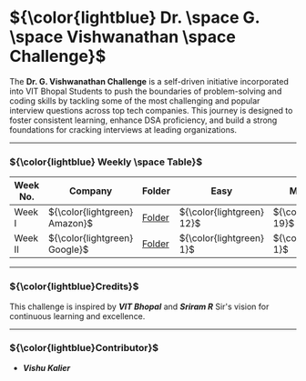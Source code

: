 # ${\color{lightblue} Dr. \space G. \space Vishwanathan \space Challenge}$

The **Dr. G. Vishwanathan Challenge** is a self-driven initiative incorporated into VIT Bhopal Students to push the boundaries of problem-solving and coding skills by tackling some of the most challenging and popular interview questions across top tech companies. This journey is designed to foster consistent learning, enhance DSA proficiency, and build a strong foundations for cracking interviews at leading organizations.


---

### ${\color{lightblue} Weekly \space Table}$

| Week No. | Company | Folder | Easy | Medium | Hard | 
|-|-|-|-|-|-|
| Week I | ${\color{lightgreen} Amazon}$ | [Folder](https://github.com/VishuKalier2003/DrGVishwanathanChallengen/tree/main/Amazon) | ${\color{lightgreen} 12}$ | ${\color{yellow} 19}$ | ${\color{red} 10}$ |
| Week II | ${\color{lightgreen} Google}$ | [Folder](https://github.com/VishuKalier2003/DrGVishwanathanChallengen/tree/main/Google) | ${\color{lightgreen} 1}$ | ${\color{yellow} 1}$ | ${\color{red} 1}$ |

---

### ${\color{lightblue}Credits}$

This challenge is inspired by ***VIT Bhopal*** and ***Sriram R*** Sir's vision for continuous learning and excellence.

---

### ${\color{lightblue}Contributor}$

- ***Vishu Kalier***

